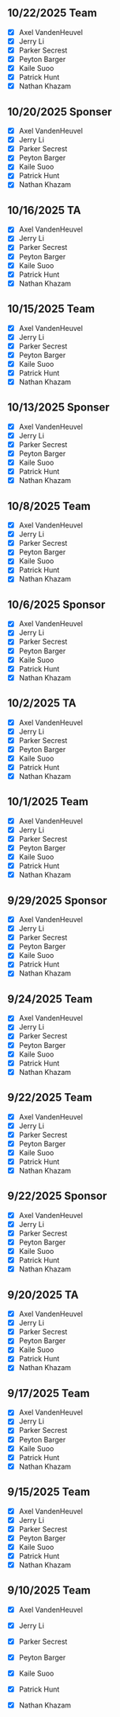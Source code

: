 ## 10/22/2025 Team
- [x] Axel VandenHeuvel
- [x] Jerry Li
- [x] Parker Secrest
- [x] Peyton Barger
- [x] Kaile Suoo
- [x] Patrick Hunt
- [x] Nathan Khazam
      
## 10/20/2025 Sponser
- [x] Axel VandenHeuvel
- [x] Jerry Li
- [x] Parker Secrest
- [x] Peyton Barger
- [x] Kaile Suoo
- [x] Patrick Hunt
- [x] Nathan Khazam

## 10/16/2025 TA
- [x] Axel VandenHeuvel
- [x] Jerry Li
- [x] Parker Secrest
- [x] Peyton Barger
- [x] Kaile Suoo
- [x] Patrick Hunt
- [x] Nathan Khazam

## 10/15/2025 Team
- [x] Axel VandenHeuvel
- [x] Jerry Li
- [x] Parker Secrest
- [x] Peyton Barger
- [x] Kaile Suoo
- [x] Patrick Hunt
- [x] Nathan Khazam

## 10/13/2025 Sponser
- [x] Axel VandenHeuvel
- [x] Jerry Li
- [x] Parker Secrest
- [x] Peyton Barger
- [x] Kaile Suoo
- [x] Patrick Hunt
- [x] Nathan Khazam

## 10/8/2025 Team
- [x] Axel VandenHeuvel
- [x] Jerry Li
- [x] Parker Secrest
- [x] Peyton Barger
- [x] Kaile Suoo
- [x] Patrick Hunt
- [x] Nathan Khazam

## 10/6/2025 Sponsor
- [x] Axel VandenHeuvel
- [x] Jerry Li
- [x] Parker Secrest
- [x] Peyton Barger
- [x] Kaile Suoo
- [x] Patrick Hunt
- [x] Nathan Khazam

## 10/2/2025 TA
- [x] Axel VandenHeuvel
- [x] Jerry Li
- [x] Parker Secrest
- [x] Peyton Barger
- [x] Kaile Suoo
- [x] Patrick Hunt
- [x] Nathan Khazam

## 10/1/2025 Team
- [x] Axel VandenHeuvel
- [x] Jerry Li
- [x] Parker Secrest
- [x] Peyton Barger
- [x] Kaile Suoo
- [x] Patrick Hunt
- [x] Nathan Khazam

## 9/29/2025 Sponsor
- [x] Axel VandenHeuvel
- [x] Jerry Li
- [x] Parker Secrest
- [x] Peyton Barger
- [x] Kaile Suoo
- [x] Patrick Hunt
- [x] Nathan Khazam

## 9/24/2025 Team
- [x] Axel VandenHeuvel
- [x] Jerry Li
- [x] Parker Secrest
- [x] Peyton Barger
- [x] Kaile Suoo
- [x] Patrick Hunt
- [x] Nathan Khazam

## 9/22/2025 Team
- [x] Axel VandenHeuvel
- [x] Jerry Li
- [x] Parker Secrest
- [x] Peyton Barger
- [x] Kaile Suoo
- [x] Patrick Hunt
- [x] Nathan Khazam

## 9/22/2025 Sponsor
- [x] Axel VandenHeuvel
- [x] Jerry Li
- [x] Parker Secrest
- [x] Peyton Barger
- [x] Kaile Suoo
- [x] Patrick Hunt
- [x] Nathan Khazam

## 9/20/2025 TA
- [x] Axel VandenHeuvel
- [x] Jerry Li
- [x] Parker Secrest
- [x] Peyton Barger
- [x] Kaile Suoo
- [x] Patrick Hunt
- [x] Nathan Khazam

## 9/17/2025 Team
- [x] Axel VandenHeuvel
- [x] Jerry Li
- [x] Parker Secrest
- [x] Peyton Barger
- [x] Kaile Suoo
- [x] Patrick Hunt
- [x] Nathan Khazam

## 9/15/2025 Team
- [x] Axel VandenHeuvel
- [x] Jerry Li
- [x] Parker Secrest
- [x] Peyton Barger
- [x] Kaile Suoo
- [x] Patrick Hunt
- [x] Nathan Khazam

## 9/10/2025 Team
- [x] Axel VandenHeuvel
- [x] Jerry Li
- [x] Parker Secrest
- [x] Peyton Barger
- [x] Kaile Suoo
- [x] Patrick Hunt
- [x] Nathan Khazam








